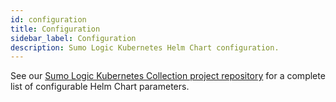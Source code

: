 ```yaml
---
id: configuration
title: Configuration
sidebar_label: Configuration
description: Sumo Logic Kubernetes Helm Chart configuration.
---
```


See our [Sumo Logic Kubernetes Collection project repository](https://github.com/SumoLogic/sumologic-kubernetes-collection/blob/main/deploy/helm/sumologic/README.md) for a complete list of configurable Helm Chart parameters.
